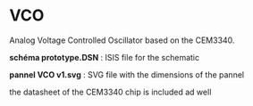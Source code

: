 # VCO
Analog Voltage Controlled Oscillator based on the CEM3340.

**schéma prototype.DSN** : ISIS file for the schematic

**pannel VCO v1.svg** : SVG file with the dimensions of the pannel

the datasheet of the CEM3340 chip is included ad well
